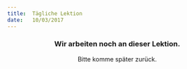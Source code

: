 ```yaml
---
title:  Tägliche Lektion
date:   10/03/2017
---
```


### <center>Wir arbeiten noch an dieser Lektion.</center>
<center>Bitte komme später zurück.</center>